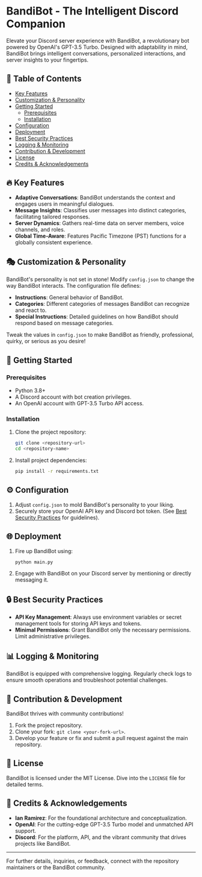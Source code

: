 
# BandiBot - The Intelligent Discord Companion

Elevate your Discord server experience with BandiBot, a revolutionary bot powered by OpenAI's GPT-3.5 Turbo. Designed with adaptability in mind, BandiBot brings intelligent conversations, personalized interactions, and server insights to your fingertips.

## 📌 Table of Contents

- [Key Features](#key-features)
- [Customization & Personality](#customization--personality)
- [Getting Started](#getting-started)
  - [Prerequisites](#prerequisites)
  - [Installation](#installation)
- [Configuration](#configuration)
- [Deployment](#deployment)
- [Best Security Practices](#best-security-practices)
- [Logging & Monitoring](#logging--monitoring)
- [Contribution & Development](#contribution--development)
- [License](#license)
- [Credits & Acknowledgements](#credits--acknowledgements)

## 🔥 Key Features

- **Adaptive Conversations**: BandiBot understands the context and engages users in meaningful dialogues.
- **Message Insights**: Classifies user messages into distinct categories, facilitating tailored responses.
- **Server Dynamics**: Gathers real-time data on server members, voice channels, and roles.
- **Global Time-Aware**: Features Pacific Timezone (PST) functions for a globally consistent experience.

## 🎭 Customization & Personality

BandiBot's personality is not set in stone! Modify `config.json` to change the way BandiBot interacts. The configuration file defines:

- **Instructions**: General behavior of BandiBot.
- **Categories**: Different categories of messages BandiBot can recognize and react to.
- **Special Instructions**: Detailed guidelines on how BandiBot should respond based on message categories.

Tweak the values in `config.json` to make BandiBot as friendly, professional, quirky, or serious as you desire!

## 🚀 Getting Started

### Prerequisites

- Python 3.8+
- A Discord account with bot creation privileges.
- An OpenAI account with GPT-3.5 Turbo API access.

### Installation

1. Clone the project repository:
   ```bash
   git clone <repository-url>
   cd <repository-name>
   ```
2. Install project dependencies:
   ```bash
   pip install -r requirements.txt
   ```

## ⚙ Configuration

1. Adjust `config.json` to mold BandiBot's personality to your liking.
2. Securely store your OpenAI API key and Discord bot token. (See [Best Security Practices](#best-security-practices) for guidelines).

## 🌐 Deployment

1. Fire up BandiBot using:
   ```bash
   python main.py
   ```
2. Engage with BandiBot on your Discord server by mentioning or directly messaging it.

## 🔒 Best Security Practices

- **API Key Management**: Always use environment variables or secret management tools for storing API keys and tokens.
- **Minimal Permissions**: Grant BandiBot only the necessary permissions. Limit administrative privileges.

## 📊 Logging & Monitoring

BandiBot is equipped with comprehensive logging. Regularly check logs to ensure smooth operations and troubleshoot potential challenges.

## 💼 Contribution & Development

BandiBot thrives with community contributions!

1. Fork the project repository.
2. Clone your fork: `git clone <your-fork-url>`.
3. Develop your feature or fix and submit a pull request against the main repository.

## 📜 License

BandiBot is licensed under the MIT License. Dive into the `LICENSE` file for detailed terms.

## 🌟 Credits & Acknowledgements

- **Ian Ramirez**: For the foundational architecture and conceptualization.
- **OpenAI**: For the cutting-edge GPT-3.5 Turbo model and unmatched API support.
- **Discord**: For the platform, API, and the vibrant community that drives projects like BandiBot.

---

For further details, inquiries, or feedback, connect with the repository maintainers or the BandiBot community.
